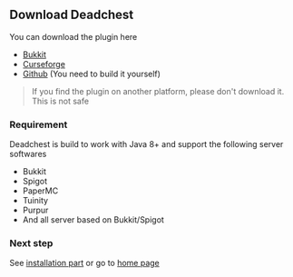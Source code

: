 ## Download Deadchest

You can download the plugin here

- [Bukkit](https://dev.bukkit.org/projects/dead-chest)
- [Curseforge](https://www.curseforge.com/minecraft/bukkit-plugins/dead-chest)
- [Github](https://github.com/apavarino/Deadchest) (You need to build it yourself)

> If you find the plugin on another platform, please don't download it. This is not safe

### Requirement 
Deadchest is build to work with Java 8+ and support the following server softwares

- Bukkit
- Spigot
- PaperMC
- Tuinity
- Purpur
- And all server based on Bukkit/Spigot

### Next step
See [installation part](https://apavarino.github.io/Deadchest/installation) or go to [home page](https://apavarino.github.io/Deadchest)
